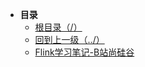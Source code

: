 * **目录**
  * [根目录（/）](/README)
  * [回到上一级（../）](../README)
  * [Flink学习笔记-B站尚硅谷](/大数据/Flink/Flink学习笔记/尚硅谷Flink入门学习笔记/Flink学习笔记-B站尚硅谷.md)

